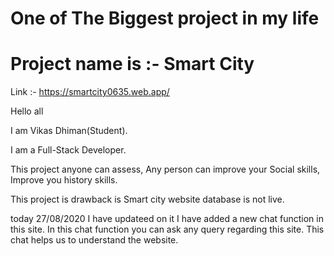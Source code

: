 # One of The Biggest project in my life

# Project name is :- Smart City

Link :- https://smartcity0635.web.app/

Hello all

I am Vikas Dhiman(Student).

I am a Full-Stack Developer.

This project anyone can assess, Any person can improve your Social skills, Improve you history skills.

This project is drawback is 
    Smart city website database is not live.

today 27/08/2020 I have updateed on it 
              I have added a new chat function in this site. 
              In this chat function you can ask any query regarding this site. 
              This chat helps us to understand the website.
